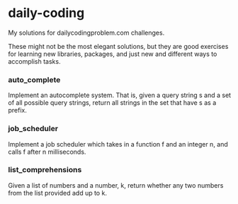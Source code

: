 # daily-coding

My solutions for dailycodingproblem.com challenges.

 These might not be the most elegant solutions, but they are good exercises for learning new libraries, packages, and just new and different ways to accomplish tasks.

### auto_complete
Implement an autocomplete system. 
That is, given a query string s and a set of all possible query strings, 
return all strings in the set that have s as a prefix.

### job_scheduler
Implement a job scheduler which takes in a function f and an integer n, 
and calls f after n milliseconds.

### list_comprehensions
Given a list of numbers and a number, k, return whether any two numbers from
the list provided add up to k.
